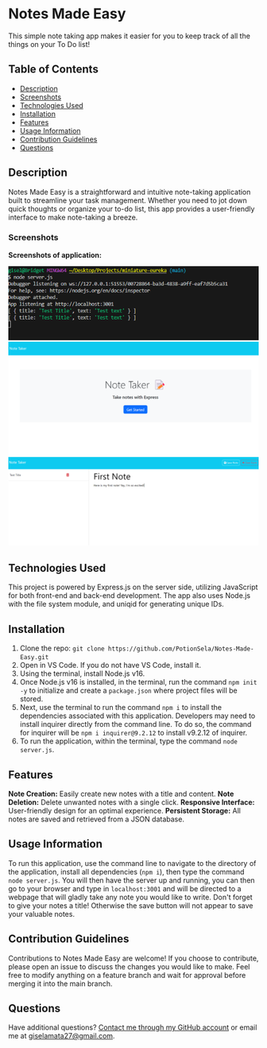 # Notes Made Easy
This simple note taking app makes it easier for you to keep track of all the things on your To Do list!

## Table of Contents
- [Description](#description)
- [Screenshots](#screenshots)
- [Technologies Used](#technologies-used)
- [Installation](#installation)
- [Features](#features)
- [Usage Information](#usage-information)
- [Contribution Guidelines](#contribution-guidelines)
- [Questions](#questions)

## Description

Notes Made Easy is a straightforward and intuitive note-taking application built to streamline your task management. Whether you need to jot down quick thoughts or organize your to-do list, this app provides a user-friendly interface to make note-taking a breeze.

### Screenshots
**Screenshots of application:**

![example-1](./Develop/public/images/example1.png)
![example-2](./Develop/public/images/example2.png)
![example-2](./Develop/public/images/example3.png)


## Technologies Used

This project is powered by Express.js on the server side, utilizing JavaScript for both front-end and back-end development. The app also uses Node.js with the file system module, and uniqid for generating unique IDs.


## Installation

1. Clone the repo: `git clone https://github.com/PotionSela/Notes-Made-Easy.git`
2. Open in VS Code. If you do not have VS Code, install it.
3. Using the terminal, install Node.js v16.
4. Once Node.js v16 is installed, in the terminal, run the command `npm init -y` to initialize and create a `package.json` where project files will be stored.
5. Next, use the terminal to run the command `npm i` to install the dependencies associated with this application. Developers may need to install inquirer directly from the command line. To do so, the command for inquirer will be `npm i inquirer@9.2.12` to install v9.2.12 of inquirer.
6. To run the application, within the terminal, type the command `node server.js`.


## Features

**Note Creation:** Easily create new notes with a title and content.
**Note Deletion:** Delete unwanted notes with a single click.
**Responsive Interface:** User-friendly design for an optimal experience.
**Persistent Storage:** All notes are saved and retrieved from a JSON database.


## Usage Information

To run this application, use the command line to navigate to the directory of the application, install all dependencies (`npm i`), then type the command `node server.js`. You will then have the server up and running, you can then go to your browser and type in `localhost:3001` and will be directed to a webpage that will gladly take any note you would like to write. Don't forget to give your notes a title! Otherwise the save button will not appear to save your valuable notes.


## Contribution Guidelines

Contributions to Notes Made Easy are welcome! If you choose to contribute, please open an issue to discuss the changes you would like to make. Feel free to modify anything on a feature branch and wait for approval before merging it into the main branch.


## Questions

Have additional questions? [Contact me through my GitHub account](https://github.com/PotionSela) or email me at giselamata27@gmail.com.